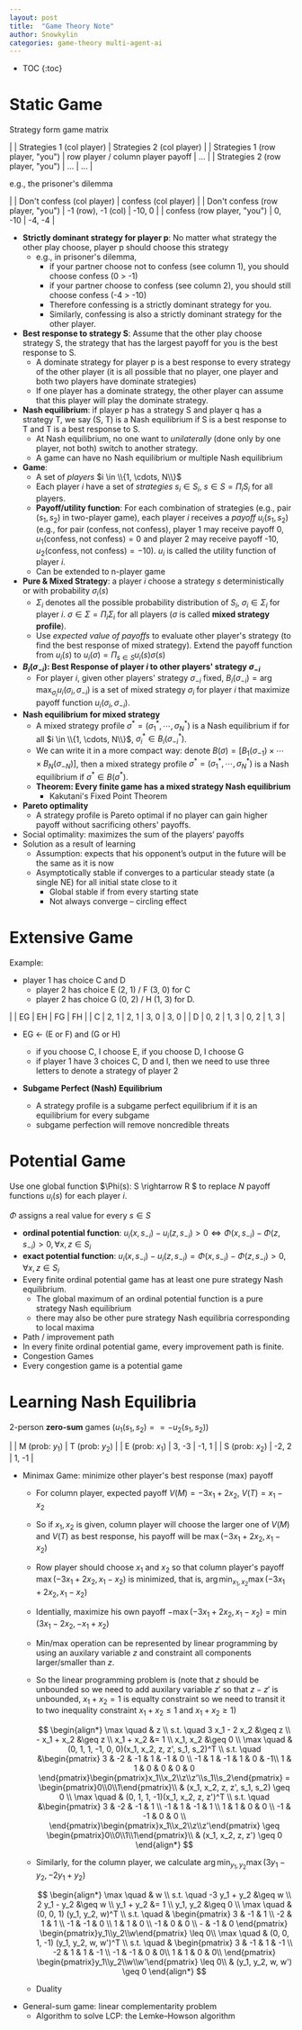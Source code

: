 ```yaml
---
layout: post
title:  "Game Theory Note"
author: Snowkylin
categories: game-theory multi-agent-ai
---
```


* TOC
{:toc}

# Static Game

Strategy form game matrix

|  | Strategies 1 (col player) | Strategies 2 (col player) |
| Strategies 1 (row player, "you") | row player / column player payoff | ... |
| Strategies 2 (row player, "you") | ... | ... |

e.g., the prisoner's dilemma

|  | Don't confess (col player) | confess (col player) |
| Don't confess (row player, "you") | -1 (row), -1 (col) | -10, 0 |
| confess (row player, "you") | 0, -10 | -4, -4 |

- **Strictly dominant strategy for player p**: No matter what strategy the other play choose, player p should choose this strategy
  - e.g., in prisoner's dilemma, 
    - if your partner choose not to confess (see column 1), you should choose confess (0 > -1)
    - if your partner choose to confess (see column 2), you should still choose confess (-4 > -10)
    - Therefore confessing is a strictly dominant strategy for you.
    - Similarly, confessing is also a strictly dominant strategy for the other player.
- **Best response to strategy S**: Assume that the other play choose strategy S, the strategy that has the largest payoff for you is the best response to S.
  - A dominate strategy for player p is a best response to every strategy of the other player (it is all possible that no player, one player and both two players have dominate strategies)
  - If one player has a dominate strategy, the other player can assume that this player will play the dominate strategy.
- **Nash equilibrium**: if player p has a strategy S and player q has a strategy T, we say (S, T) is a Nash equilibrium if S is a best response to T and T is a best response to S.
  - At Nash equilibrium, no one want to *unilaterally* (done only by one player, not both) switch to another strategy.
  - A game can have no Nash equilibrium or multiple Nash equilibrium
- **Game**: 
  - A set of *players* $i \in \\{1, \cdots, N\\}$
  - Each player $i$ have a set of *strategies* $s_i \in S_i$, $s \in S = \Pi_i S_i$ for all players.
  - **Payoff/utility function**: For each combination of strategies (e.g., pair $(s_1, s_2)$ in two-player game), each player $i$ receives a *payoff* $u_i(s_1, s_2)$ (e.g., for pair $(\text{confess}, \text{not confess})$, player 1 may receive payoff 0, $u_1(\text{confess}, \text{not confess}) = 0$ and player 2 may receive payoff -10, $u_2(\text{confess}, \text{not confess}) = -10$). $u_i$ is called the utility function of player $i$.
  - Can be extended to n-player game
- **Pure & Mixed Strategy**: a player $i$ choose a strategy $s$ deterministically or with probability $\sigma_i(s)$  
  - $\Sigma_i$ denotes all the possible probability distribution of $S_i$, $\sigma_i \in \Sigma_i$ for player $i$. $\sigma \in \Sigma = \Pi_i \Sigma_i$ for all players ($\sigma$ is called **mixed strategy profile**).
  - Use *expected value of payoffs* to evaluate other player's strategy (to find the best response of mixed strategy). Extend the payoff function from $u_i(s)$ to $u_i(\sigma) = \Pi_{s \in S} u_i(s)\sigma(s)$
- **$B_i(\sigma_{-i})$: Best Response of player $i$ to other players' strategy $\sigma_{-i}$**
  - For player $i$, given other players' strategy $\sigma_{-i}$ fixed, $B_i(\sigma_{-i}) = \arg\max_{\sigma_i} u_i(\sigma_i, \sigma_{-i})$ is a set of mixed strategy $\sigma_i$ for player $i$ that maximize payoff function $u_i(\sigma_i, \sigma_{-i})$.
- **Nash equilibrium for mixed strategy**
  - A mixed strategy profile $\sigma^* = (\sigma^\ast_1, \cdots, \sigma^\ast_N)$ is a Nash equilibrium if for all $i \in \\{1, \cdots, N\\}$, $\sigma^\ast_i \in B_i(\sigma^\ast_{-i})$.
  - We can write it in a more compact way: denote $B(\sigma) = [B_1(\sigma_{-1}) \times \cdots \times B_N(\sigma_{-N})]$, then a mixed strategy profile $\sigma^\ast = (\sigma^\ast_1, \cdots, \sigma^\ast_N)$ is a Nash equilibrium if $\sigma^\ast \in B(\sigma^\ast)$.
  - **Theorem: Every finite game has a mixed strategy Nash equilibrium**
    - Kakutani's Fixed Point Theorem
- **Pareto optimality**
  - A strategy profile is Pareto optimal if no player can gain higher payoff without sacrificing others' payoffs.
- Social optimality: maximizes the sum of the players‘ payoffs
- Solution as a result of learning
  - Assumption: expects that his opponent’s output in the future will be the same as it is now
  - Asymptotically stable if converges to a particular steady state (a single NE) for all initial state close to it
    - Global stable if from every starting state
    - Not always converge – circling effect

# Extensive Game

Example: 
- player 1 has choice C and D
  - player 2 has choice E (2, 1) / F (3, 0) for C 
  - player 2 has choice G (0, 2) / H (1, 3) for D.

|  | EG | EH | FG | FH |
| C | 2, 1 | 2, 1 | 3, 0 | 3, 0 |
| D | 0, 2 | 1, 3 | 0, 2 | 1, 3 |

- EG ← (E or F) and (G or H)
  - if you choose C, I choose E, if you choose D, I choose G
  - if player 1 have 3 choices C, D and I, then we need to use three letters to denote a strategy of player 2

- **Subgame Perfect (Nash) Equilibrium**
  - A strategy profile is a subgame perfect equilibrium if it is an equilibrium for every subgame
  - subgame perfection will remove noncredible threats

# Potential Game

Use one global function $\Phi(s): S \rightarrow R $ to replace $N$ payoff functions $u_i(s)$ for each player $i$.

$\Phi$ assigns a real value for every $s \in S$

- **ordinal potential function**: $u_i(x, s_{−i}) − u_i(z, s_{−i}) > 0 \Leftrightarrow \Phi(x, s_{−i}) − Φ(z, s_{−i}) > 0, \forall x, z \in S_i$
- **exact potential function**: $u_i(x, s_{−i}) − u_i(z, s_{−i}) = \Phi(x, s_{−i}) − Φ(z, s_{−i}) > 0, \forall x, z \in S_i$
- Every finite ordinal potential game has at least one pure strategy Nash equilibrium.
  - The global maximum of an ordinal potential function is a pure strategy Nash equilibrium
  - there may also be other pure strategy Nash equilibria corresponding to local maxima
- Path / improvement path
- In every finite ordinal potential game, every improvement path is finite.
- Congestion Games
- Every congestion game is a potential game

# Learning Nash Equilibria

2-person **zero-sum** games ($u_1(s_1, s_2) == -u_2(s_1, s_2)$)

| | M (prob: $y_1$) | T (prob: $y_2$) |
| E (prob: $x_1$) | 3, -3 | -1, 1 |
| S (prob: $x_2$) | -2, 2 |  1, -1 |

- Minimax Game: minimize other player's best response (max) payoff
  - For column player, expected payoff $V(M) = -3 x_1 + 2 x_2$, $V(T) = x_1 - x_2$
  - So if $x_1, x_2$ is given, column player will choose the larger one of $V(M)$ and $V(T)$ as best response, his payoff will be $\max(-3 x_1 + 2 x_2, x_1 - x_2)$
  - Row player should choose $x_1$ and $x_2$ so that column player's payoff $\max(-3 x_1 + 2 x_2, x_1 - x_2)$ is minimized, that is, $\arg\min_{x_1, x_2} \max(-3 x_1 + 2 x_2, x_1 - x_2)$
  - Identially, maximize his own payoff $-\max(-3 x_1 + 2 x_2, x_1 - x_2) = \min(3 x_1 - 2 x_2, - x_1 + x_2)$
  - Min/max operation can be represented by linear programming by using an auxilary variable $z$ and constraint all components larger/smaller than $z$.
  - So the linear programming problem is (note that $z$ should be unbounded so we need to add auxilary variable $z'$ so that $z - z'$ is unbounded, $x_1 + x_2 = 1$ is equalty constraint so we need to transit it to two inequality constraint $x_1 + x_2 \leq 1$ and $x_1 + x_2 \geq 1$)
  
    $$
    \begin{align*}
        \max \quad & z \\
        s.t. \quad 3 x_1 - 2 x_2 &\geq z \\
          - x_1 + x_2 &\geq z \\
          x_1 + x_2 &= 1 \\
          x_1, x_2 &\geq 0 \\
        \max \quad & (0, 1, 1, -1, 0, 0)(x_1, x_2, z, z', s_1, s_2)^T \\
        s.t. \quad &\begin{pmatrix}
          3 & -2 & -1 & 1 & -1 & 0 \\ 
          -1 & 1 & -1 & 1 & 0 & -1\\ 
          1 & 1 & 0 & 0 & 0 & 0
        \end{pmatrix}\begin{pmatrix}x_1\\x_2\\z\\z'\\s_1\\s_2\end{pmatrix} = \begin{pmatrix}0\\0\\1\end{pmatrix}\\
        & (x_1, x_2, z, z', s_1, s_2) \geq 0 \\
        \max \quad & (0, 1, 1, -1)(x_1, x_2, z, z')^T \\
        s.t. \quad &\begin{pmatrix}
          3 & -2 & -1 & 1 \\ 
          -1 & 1 & -1 & 1 \\ 
          1 & 1 & 0 & 0 \\
          -1 & -1 & 0 & 0 \\
        \end{pmatrix}\begin{pmatrix}x_1\\x_2\\z\\z'\end{pmatrix} \geq \begin{pmatrix}0\\0\\1\\1\end{pmatrix}\\
        & (x_1, x_2, z, z') \geq 0
    \end{align*}
    $$
  - Similarly, for the column player, we calculate $\arg\min_{y_1, y_2} \max(3 y_1 - y_2, -2 y_1 + y_2)$
  
    $$
    \begin{align*}
        \max \quad & w \\
        s.t. \quad -3 y_1 + y_2 &\geq w \\
          2 y_1 - y_2 &\geq w \\
          y_1 + y_2 &= 1 \\
          y_1, y_2 &\geq 0 \\
        \max \quad & (0, 0, 1) (y_1, y_2, w)^T \\
        s.t. \quad & \begin{pmatrix}
          3 & -1 & 1 \\
          -2 & 1 & 1 \\
          -1 & -1 & 0 \\
          1 & 1 & 0 \\
          -1 & 0 & 0 \\
          - & -1 & 0
        \end{pmatrix} \begin{pmatrix}y_1\\y_2\\w\end{pmatrix} \leq 0\\
        \max \quad & (0, 0, 1, -1) (y_1, y_2, w, w')^T \\
        s.t. \quad & \begin{pmatrix}
          3 & -1 & 1 & -1 \\
          -2 & 1 & 1 & -1 \\
          -1 & -1 & 0 & 0\\
          1 & 1 & 0 & 0\\
        \end{pmatrix} \begin{pmatrix}y_1\\y_2\\w\\w'\end{pmatrix} \leq 0\\
        & (y_1, y_2, w, w') \geq 0
    \end{align*}
    $$
  - Duality
- General-sum game: linear complementarity problem
  - Algorithm to solve LCP: the Lemke–Howson algorithm

